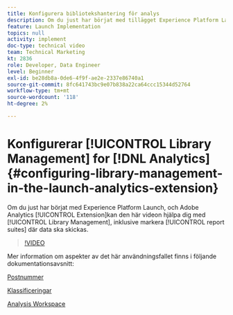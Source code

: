 ```yaml
---
title: Konfigurera bibliotekshantering för analys
description: Om du just har börjat med tillägget Experience Platform Launch för Adobe Analytics kan den här videon hjälpa dig med bibliotekshanteringsdelen av konfigurationen, inklusive att välja rapportsviter som du vill skicka data till.
feature: Launch Implementation
topics: null
activity: implement
doc-type: technical video
team: Technical Marketing
kt: 2836
role: Developer, Data Engineer
level: Beginner
exl-id: be28db8a-0de6-4f9f-ae2e-2337e86740a1
source-git-commit: 8fc641743bc9e07b838a22ca64ccc15344d52764
workflow-type: tm+mt
source-wordcount: '118'
ht-degree: 2%

---
```


# Konfigurerar [!UICONTROL Library Management] for [!DNL Analytics] {#configuring-library-management-in-the-launch-analytics-extension}

Om du just har börjat med Experience Platform Launch, och Adobe Analytics [!UICONTROL Extension]kan den här videon hjälpa dig med [!UICONTROL Library Management], inklusive markera [!UICONTROL report suites] där data ska skickas.

>[!VIDEO](https://video.tv.adobe.com/v/27092/?quality=12&learn=on)

Mer information om aspekter av det här användningsfallet finns i följande dokumentationsavsnitt:

[Postnummer](https://experienceleague.adobe.com/docs/analytics/components/dimensions/zip-code.html?lang=en)

[Klassificeringar](https://experienceleague.adobe.com/docs/analytics/components/classifications/c-classifications.html)

[Analysis Workspace](https://experienceleague.adobe.com/docs/analytics/analyze/analysis-workspace/analysis-workspace-features.html)
